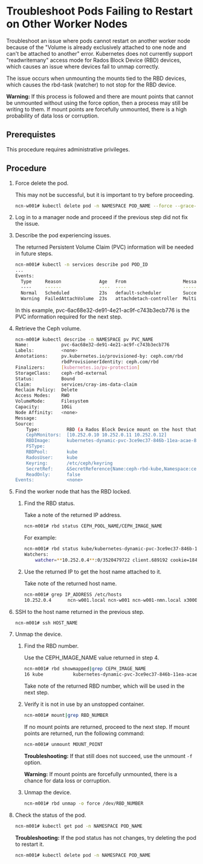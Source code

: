 # Troubleshoot Pods Failing to Restart on Other Worker Nodes

Troubleshoot an issue where pods cannot restart on another worker node because of the "Volume is already exclusively attached to one node and can't be attached to another" error. Kubernetes does not currently support "readwritemany" access mode for Rados Block Device \(RBD\) devices, which causes an issue where devices fail to unmap correctly.

The issue occurs when unmounting the mounts tied to the RBD devices, which causes the rbd-task \(watcher\) to not stop for the RBD device.

**Warning:** If this process is followed and there are mount points that cannot be unmounted without using the force option, then a process may still be writing to them. If mount points are forcefully unmounted, there is a high probability of data loss or corruption.

## Prerequistes

This procedure requires administrative privileges.

## Procedure

1. Force delete the pod.

    This may not be successful, but it is important to try before proceeding.

    ```bash
    ncn-w001# kubectl delete pod -n NAMESPACE POD_NAME --force --grace-period=0
    ```

1. Log in to a manager node and proceed if the previous step did not fix the issue.

1. Describe the pod experiencing issues.

    The returned Persistent Volume Claim \(PVC\) information will be needed in future steps.

    ```bash
    ncn-m001# kubectl -n services describe pod POD_ID
    ...
    Events:
      Type     Reason              Age   From                     Message
      ----     ------              ----  ----                     -------
      Normal   Scheduled           23s   default-scheduler        Successfully assigned services/cray-ims-6578bf7874-twwp7 to ncn-w002
      Warning  FailedAttachVolume  23s   attachdetach-controller  Multi-Attach error for volume "**pvc-6ac68e32-de91-4e21-ac9f-c743b3ecb776**" Volume is already exclusively attached to one node and can't be attached to another
    
    ```

    In this example, pvc-6ac68e32-de91-4e21-ac9f-c743b3ecb776 is the PVC information required for the next step.

1. Retrieve the Ceph volume.

    ```bash
    ncn-m001# kubectl describe -n NAMESPACE pv PVC_NAME
    Name:            pvc-6ac68e32-de91-4e21-ac9f-c743b3ecb776
    Labels:          <none>
    Annotations:     pv.kubernetes.io/provisioned-by: ceph.com/rbd
                     rbdProvisionerIdentity: ceph.com/rbd
    Finalizers:      [kubernetes.io/pv-protection]
    StorageClass:    ceph-rbd-external
    Status:          Bound
    Claim:           services/cray-ims-data-claim
    Reclaim Policy:  Delete
    Access Modes:    RWO
    VolumeMode:      Filesystem
    Capacity:        10Gi
    Node Affinity:   <none>
    Message:
    Source:
        Type:          RBD (a Rados Block Device mount on the host that shares a pod's lifetime)
        CephMonitors:  [10.252.0.10 10.252.0.11 10.252.0.12]
        RBDImage:      kubernetes-dynamic-pvc-3ce9ec37-846b-11ea-acae-86f521872f4c  <<-- Ceph image name
        FSType:
        RBDPool:       kube                                                         <<-- Ceph pool
        RadosUser:     kube
        Keyring:       /etc/ceph/keyring
        SecretRef:     &SecretReference{Name:ceph-rbd-kube,Namespace:ceph-rbd,}
        ReadOnly:      false
    Events:            <none>
    ```

1. Find the worker node that has the RBD locked.

    1. Find the RBD status.

        Take a note of the returned IP address.

        ```bash
        ncn-m001# rbd status CEPH_POOL_NAME/CEPH_IMAGE_NAME
        ```

        For example:

        ```bash
        ncn-m001# rbd status kube/kubernetes-dynamic-pvc-3ce9ec37-846b-11ea-acae-86f521872f4c
        Watchers:
            watcher=**10.252.0.4**:0/3520479722 client.689192 cookie=18446462598732840976
        ```

    1. Use the returned IP to get the host name attached to it.

        Take note of the returned host name.

        ```bash
        ncn-m001# grep IP_ADDRESS /etc/hosts
        10.252.0.4      ncn-w001.local ncn-w001 ncn-w001-nmn.local x3000c0s7b0n0 ncn-w001-nmn sms01-nmn.local sms04-nmn sms.local sms-nmn sms-nmn.local mgmt-plane-cmn mgmt-plane-cmn.local mgmt-plane-nmn.local bis.local bis time-nmn time-nmn.local #-label-10.252.0.4
        
        ```

1. SSH to the host name returned in the previous step.

    ```bash
    ncn-m001# ssh HOST_NAME
    ```

1. Unmap the device.

    1. Find the RBD number.

        Use the CEPH\_IMAGE\_NAME value returned in step 4.

        ```bash
        ncn-m001# rbd showmapped|grep CEPH_IMAGE_NAME
        16 kube           kubernetes-dynamic-pvc-3ce9ec37-846b-11ea-acae-86f521872f4c -    /dev/**rbd16**
        ```

        Take note of the returned RBD number, which will be used in the next step.

    1. Verify it is not in use by an unstopped container.

        ```bash
        ncn-m001# mount|grep RBD_NUMBER
        ```

        If no mount points are returned, proceed to the next step. If mount points are returned, run the following command:

        ```bash
        ncn-m001# unmount MOUNT_POINT
        ```

        **Troubleshooting:** If that still does not succeed, use the unmount `-f` option.

        **Warning:** If mount points are forcefully unmounted, there is a chance for data loss or corruption.

    1. Unmap the device.

        ```bash
        ncn-m001# rbd unmap -o force /dev/RBD_NUMBER
        ```

1. Check the status of the pod.

    ```bash
    ncn-m001# kubectl get pod -n NAMESPACE POD_NAME
    ```

    **Troubleshooting:** If the pod status has not changes, try deleting the pod to restart it.

    ```bash
    ncn-m001# kubectl delete pod -n NAMESPACE POD_NAME
    ```
